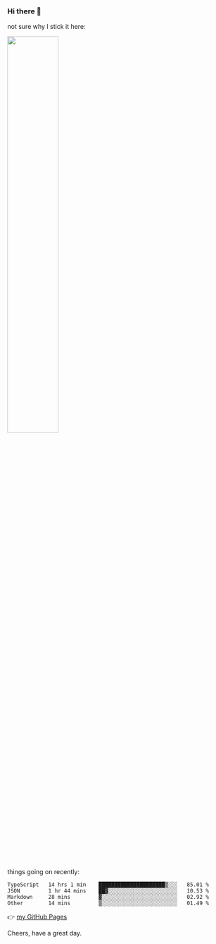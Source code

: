 ### Hi there 👋

not sure why I stick it here:

[<img width="48%" src="https://github-readme-stats.vercel.app/api?username=ykzhukian&show_icons=true&theme=dracula">](https://github.com/anuraghazra/github-readme-stats)


things going on recently:

<!--START_SECTION:waka-->

```text
TypeScript   14 hrs 1 min    █████████████████████▒░░░   85.01 %
JSON         1 hr 44 mins    ██▓░░░░░░░░░░░░░░░░░░░░░░   10.53 %
Markdown     28 mins         ▓░░░░░░░░░░░░░░░░░░░░░░░░   02.92 %
Other        14 mins         ▒░░░░░░░░░░░░░░░░░░░░░░░░   01.49 %
```

<!--END_SECTION:waka-->

👉 [my GitHub Pages](https://ykzhukian.github.io)

Cheers, have a great day.

